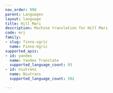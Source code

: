 ```yaml
---
nav_order: 998
parent: Languages
layout: language
title: Hill Mari
description: Machine translation for Hill Mari
code: mrj
family:
- slug: finno-ugric
  name: Finno-Ugric
supported_apis:
- id: yandex
  name: Yandex Translate
  supported_language_count: 93
- id: niutrans
  name: Niutrans
  supported_language_count: 302

---
```




